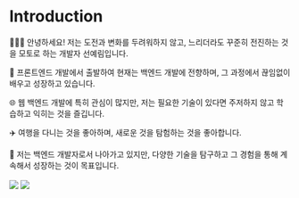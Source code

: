 <div>

<h1> Introduction </h1>
 👩🏻‍💻 안녕하세요! 저는 도전과 변화를 두려워하지 않고, 느리더라도 꾸준히 전진하는 것을 모토로 하는 개발자 선예림입니다.
 
 🚀 프론트엔드 개발에서 출발하여 현재는 백엔드 개발에 전향하며, 그 과정에서 끊임없이 배우고 성장하고 있습니다.

🌐 웹 백엔드 개발에 특히 관심이 많지만, 저는 필요한 기술이 있다면 주저하지 않고 학습하고 익히는 것을 즐깁니다.

✈️ 여행을 다니는 것을 좋아하며, 새로운 것을 탐험하는 것을 좋아합니다.

🌱 저는 백엔드 개발자로서 나아가고 있지만, 다양한 기술을 탐구하고 그 경험을 통해 계속해서 성장하는 것이 목표입니다.
  <br>
  <br>
<a href="https://velog.io/@yaelim6"><img src="https://img.shields.io/badge/Velog-3DDC84?style=flat-square&logo=Blogger&logoColor=white"/></a>
  <a href="mailto:syl1602@naver.com"><img src="https://img.shields.io/badge/Email-D0A9F5?style=flat-square&logo=Naver&logoColor=white&link=mailto:syl1602@naver.com"/></a>
<!--[![Anurag's GitHub stats](https://github-readme-stats.vercel.app/api?username=SunYerim&hide_title=true&show_icons=true&include_all_commits=true&disable_animations=true&theme=vue)](https://github.com/anuraghazra/github-readme-stats) [![Solved.ac Profile](http://mazassumnida.wtf/api/v2/generate_badge?boj=yaelim6)](https://solved.ac/yaelim6/) -->



</div>


<!--![Top Langs](https://github-readme-stats.vercel.app/api/top-langs/?username=SunYerim&layout=compact&theme=tokyonight)--->

<!---
SunYerim/SunYerim is a ✨ special ✨ repository because its `README.md` (this file) appears on your GitHub profile.
You can click the Preview link to take a look at your changes.
--->
